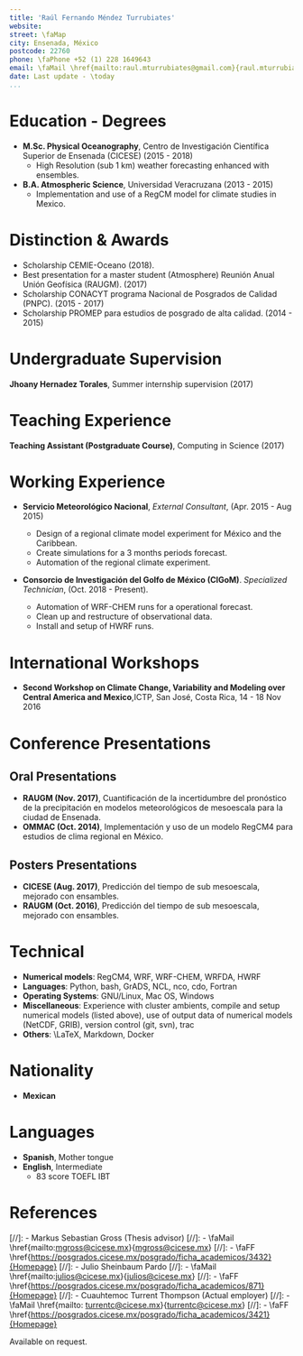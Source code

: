 ```yaml
---
title: 'Raúl Fernando Méndez Turrubiates'
website:
street: \faMap 
city: Ensenada, México
postcode: 22760
phone: \faPhone +52 (1) 228 1649643
email: \faMail \href{mailto:raul.mturrubiates@gmail.com}{raul.mturrubiates@gmail.com}
date: Last update - \today
...
```


# Education - Degrees

- **M.Sc. Physical Oceanography**, Centro de Investigación Científica Superior de Ensenada (CICESE) (2015 - 2018)
	- High Resolution (sub 1 km) weather forecasting enhanced with ensembles.
- **B.A. Atmospheric Science**, Universidad Veracruzana (2013 - 2015)
	- Implementation and use of a RegCM model for climate studies in Mexico.

# Distinction & Awards
- Scholarship CEMIE-Oceano (2018).
- Best presentation for a master student (Atmosphere) Reunión Anual Unión Geofísica (RAUGM). (2017)
- Scholarship CONACYT programa Nacional de Posgrados de Calidad (PNPC). (2015 - 2017)
- Scholarship PROMEP para estudios de posgrado de alta calidad. (2014 - 2015)

# Undergraduate Supervision
**Jhoany Hernadez Torales**, Summer internship supervision (2017)

# Teaching Experience
**Teaching Assistant (Postgraduate Course)**, Computing in Science (2017)

# Working Experience
- **Servicio Meteorológico Nacional**, *External Consultant*, (Apr. 2015 - Aug 2015)
	- Design of a regional climate model experiment for México and the Caribbean.
	- Create simulations for a 3 months periods forecast.
	- Automation of the regional climate experiment.

- **Consorcio de Investigación del Golfo de México (CIGoM)**. *Specialized Technician*, (Oct. 2018 - Present).
	- Automation of WRF-CHEM runs for a operational forecast.
	- Clean up and restructure of observational data.
	- Install and setup of HWRF runs.

# International Workshops
- **Second Workshop on Climate Change, Variability and Modeling over Central America and Mexico**,ICTP, San José, Costa Rica, 14 - 18 Nov 2016

# Conference Presentations
## Oral Presentations
- **RAUGM (Nov. 2017)**, Cuantificación de la incertidumbre del pronóstico de la precipitación en modelos meteorológicos de mesoescala para la ciudad de Ensenada.
- **OMMAC (Oct. 2014)**, Implementación y uso de un modelo RegCM4 para estudios de clima regional en México.

## Posters Presentations
- **CICESE (Aug. 2017)**, Predicción del tiempo de sub mesoescala, mejorado con ensambles.
- **RAUGM (Oct. 2016)**, Predicción del tiempo de sub mesoescala, mejorado con ensambles.

# Technical
- **Numerical models**: RegCM4, WRF, WRF-CHEM, WRFDA, HWRF
- **Languages**: Python, bash, GrADS, NCL, nco, cdo, Fortran
- **Operating Systems**: GNU/Linux, Mac OS, Windows
- **Miscellaneous**: Experience with cluster ambients, compile and setup numerical models (listed above), use of output data of numerical models (NetCDF, GRIB), version control (git, svn), trac
- **Others**: \LaTeX, Markdown, Docker 

# Nationality
- **Mexican**

# Languages
- **Spanish**, Mother tongue
- **English**, Intermediate
	- 83 score TOEFL IBT

# References
[//]: - Markus Sebastian Gross (Thesis advisor)
[//]: 	- \faMail \href{mailto:mgross@cicese.mx}{mgross@cicese.mx}
[//]: 	- \faFF \href{https://posgrados.cicese.mx/posgrado/ficha_academicos/3432}{Homepage}
[//]: - Julio Sheinbaum Pardo
[//]:    - \faMail \href{mailto:julios@cicese.mx}{julios@cicese.mx}
[//]:    - \faFF \href{https://posgrados.cicese.mx/posgrado/ficha_academicos/871}{Homepage}
[//]: - Cuauhtemoc Turrent Thompson (Actual employer)
[//]:    - \faMail \href{mailto:	turrentc@cicese.mx}{turrentc@cicese.mx}
[//]:    - \faFF \href{https://posgrados.cicese.mx/posgrado/ficha_academicos/3421}{Homepage}

Available on request.

